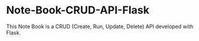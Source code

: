 # Note-Book-CRUD-API-Flask
This Note Book is a CRUD (Create, Run, Update, Delete) API developed with Flask.
